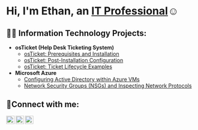 <h1>Hi, I'm Ethan, an <a href="https://www.linkedin.com/in/ethan-mcconnell-98646b2b3/">IT Professional</a>☺</h1>

<h2>👨‍💻 Information Technology Projects:</h2>

- <b>osTicket (Help Desk Ticketing System)</b>
  - [osTicket: Prerequisites and Installation](https://github.com/ethanneets/osticket-prereqs)
  - [osTicket: Post-Installation Configuration](https://github.com/ethanneets/post-install-config)
  - [osTicket: Ticket Lifecycle Examples](https://github.com/ethanneets/ticket-lifecycle)
- <b>Microsoft Azure</b>
  - [Configuring Active Directory within Azure VMs](https://github.com/ethanneets/configure-ad)
  - [Network Security Groups (NSGs) and Inspecting Network Protocols](https://github.com/ethanneets/azure-network-protocols)

<h2>🤳Connect with me:</h2>

[<img align="left" alt="Ethan | Twitter" width="22px" src="https://cdn.jsdelivr.net/npm/simple-icons@v3/icons/twitter.svg" />][twitter]
[<img align="left" alt="Ethan | LinkedIn" width="22px" src="https://cdn.jsdelivr.net/npm/simple-icons@v3/icons/linkedin.svg" />][linkedin]
[<img align="left" alt="Ethan | Instagram" width="22px" src="https://cdn.jsdelivr.net/npm/simple-icons@v3/icons/instagram.svg" />][instagram]

[twitter]: https://twitter.com/EthanMcCon14058
[instagram]: https://www.instagram.com/ethan__mcc1
[linkedin]: https://www.linkedin.com/in/ethan-mcconnell-98646b2b3/
